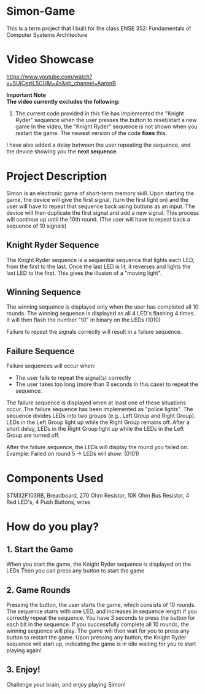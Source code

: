 # Simon-Game
This is a term project that I built for the class ENSE 352: Fundamentals of Computer Systems Architecture

# Video Showcase
https://www.youtube.com/watch?v=5UjCeziL5CU&t=4s&ab_channel=AaronB



**Important Note**
<br>
**The video currently excludes the following:**
1. The current code provided in this file has implemented the "Knight Ryder" sequence when the user presses the button to reset/start a new game In the video, the "Knight Ryder" sequence is not shown when you restart the game. The newest version of the code **fixes** this.

I have also added a delay between the user repeating the sequence, and the device showing you the **next sequence**.



# Project Description

Simon is an electronic game of short-term memory skill. Upon starting the game, the device will give the first signal, (turn the first light on) and the user will have to repeat that sequence back using buttons as an input. The device will then duplicate the first signal and add a new signal. This process will continue up until the 10th round. (The user will have to repeat back a sequence of 10 signals)

## Knight Ryder Sequence
The Knight Ryder sequence is a sequential sequence that lights each LED, from the first to the last. Once the last LED is lit, it reverses and lights the last LED to the first. This gives the illusion of a "moving light".

## Winning Sequence
The winning sequence is displayed only when the user has completed all 10 rounds. The winning sequence is displayed as all 4 LED's flashing 4 times. It will then flash the number "10" in binary on the LEDs (1010)

Failure to repeat the signals correctly will result in a failure sequence. 
## Failure Sequence
Failure sequences will occur when:

- The user fails to repeat the signal(s) correctly
- The user takes too long (more than 3 seconds in this case) to repeat the sequence.

The failure sequence is displayed when at least one of these situations occur. The failure sequence has been implemented as "police lights". 
The sequence divides LEDs into two groups (e.g., Left Group and Right Group).
LEDs in the Left Group light up while the Right Group remains off.
After a short delay, LEDs in the Right Group light up while the LEDs in the Left Group are turned off.

After the failure sequence, the LEDs will display the round you failed on. 
    Example: Failed on round 5 -> LEDs will show: (0101)

# Components Used
STM32F103RB, Breadboard, 270 Ohm Resistor, 10K Ohm Bus Resistor, 4 Red LED's, 4 Push Buttons, wires


# How do you play?
## 1. Start the Game
When you start the game, the Knight Ryder sequence is displayed on the LEDs
Then you can press any button to start the game

## 2. Game Rounds
Pressing the button, the user starts the game, which consists of 10 rounds. The sequence starts with one LED, and increases in sequence length if you correctly repeat the sequence. You have 3 seconds to press the button for each bit in the sequence. If you successfully complete all 10 rounds, the winning sequence will play. The game will then wait for you to press any button to restart the game.
Upon pressing any button, the Knight Ryder sequence will start up, indicating the game is in idle waiting for you to start playing again!

## 3. Enjoy!
Challenge your brain, and enjoy playing Simon!


